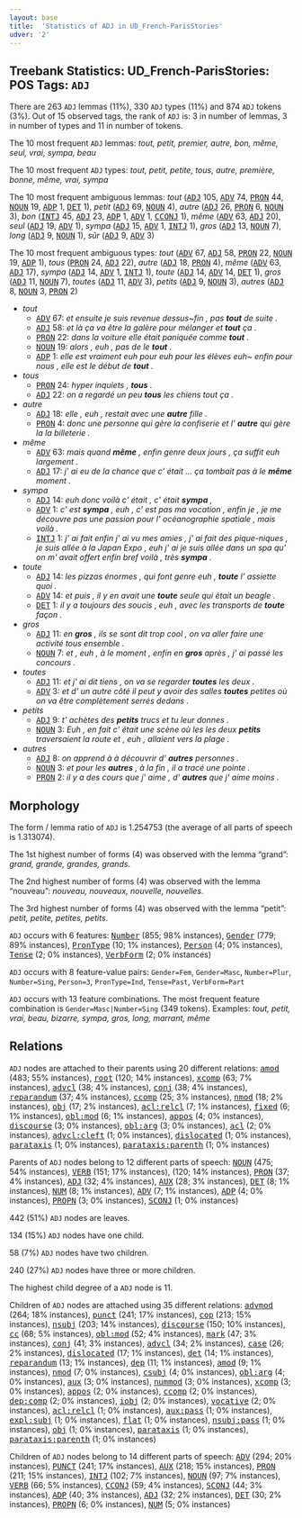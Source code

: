 ```yaml
---
layout: base
title:  'Statistics of ADJ in UD_French-ParisStories'
udver: '2'
---
```


## Treebank Statistics: UD_French-ParisStories: POS Tags: `ADJ`

There are 263 `ADJ` lemmas (11%), 330 `ADJ` types (11%) and 874 `ADJ` tokens (3%).
Out of 15 observed tags, the rank of `ADJ` is: 3 in number of lemmas, 3 in number of types and 11 in number of tokens.

The 10 most frequent `ADJ` lemmas: <em>tout, petit, premier, autre, bon, même, seul, vrai, sympa, beau</em>

The 10 most frequent `ADJ` types:  <em>tout, petit, petite, tous, autre, première, bonne, même, vrai, sympa</em>

The 10 most frequent ambiguous lemmas: <em>tout</em> (<tt><a href="fr_parisstories-pos-ADJ.html">ADJ</a></tt> 105, <tt><a href="fr_parisstories-pos-ADV.html">ADV</a></tt> 74, <tt><a href="fr_parisstories-pos-PRON.html">PRON</a></tt> 44, <tt><a href="fr_parisstories-pos-NOUN.html">NOUN</a></tt> 19, <tt><a href="fr_parisstories-pos-ADP.html">ADP</a></tt> 1, <tt><a href="fr_parisstories-pos-DET.html">DET</a></tt> 1), <em>petit</em> (<tt><a href="fr_parisstories-pos-ADJ.html">ADJ</a></tt> 69, <tt><a href="fr_parisstories-pos-NOUN.html">NOUN</a></tt> 4), <em>autre</em> (<tt><a href="fr_parisstories-pos-ADJ.html">ADJ</a></tt> 26, <tt><a href="fr_parisstories-pos-PRON.html">PRON</a></tt> 6, <tt><a href="fr_parisstories-pos-NOUN.html">NOUN</a></tt> 3), <em>bon</em> (<tt><a href="fr_parisstories-pos-INTJ.html">INTJ</a></tt> 45, <tt><a href="fr_parisstories-pos-ADJ.html">ADJ</a></tt> 23, <tt><a href="fr_parisstories-pos-ADP.html">ADP</a></tt> 1, <tt><a href="fr_parisstories-pos-ADV.html">ADV</a></tt> 1, <tt><a href="fr_parisstories-pos-CCONJ.html">CCONJ</a></tt> 1), <em>même</em> (<tt><a href="fr_parisstories-pos-ADV.html">ADV</a></tt> 63, <tt><a href="fr_parisstories-pos-ADJ.html">ADJ</a></tt> 20), <em>seul</em> (<tt><a href="fr_parisstories-pos-ADJ.html">ADJ</a></tt> 19, <tt><a href="fr_parisstories-pos-ADV.html">ADV</a></tt> 1), <em>sympa</em> (<tt><a href="fr_parisstories-pos-ADJ.html">ADJ</a></tt> 15, <tt><a href="fr_parisstories-pos-ADV.html">ADV</a></tt> 1, <tt><a href="fr_parisstories-pos-INTJ.html">INTJ</a></tt> 1), <em>gros</em> (<tt><a href="fr_parisstories-pos-ADJ.html">ADJ</a></tt> 13, <tt><a href="fr_parisstories-pos-NOUN.html">NOUN</a></tt> 7), <em>long</em> (<tt><a href="fr_parisstories-pos-ADJ.html">ADJ</a></tt> 9, <tt><a href="fr_parisstories-pos-NOUN.html">NOUN</a></tt> 1), <em>sûr</em> (<tt><a href="fr_parisstories-pos-ADJ.html">ADJ</a></tt> 9, <tt><a href="fr_parisstories-pos-ADV.html">ADV</a></tt> 3)

The 10 most frequent ambiguous types:  <em>tout</em> (<tt><a href="fr_parisstories-pos-ADV.html">ADV</a></tt> 67, <tt><a href="fr_parisstories-pos-ADJ.html">ADJ</a></tt> 58, <tt><a href="fr_parisstories-pos-PRON.html">PRON</a></tt> 22, <tt><a href="fr_parisstories-pos-NOUN.html">NOUN</a></tt> 19, <tt><a href="fr_parisstories-pos-ADP.html">ADP</a></tt> 1), <em>tous</em> (<tt><a href="fr_parisstories-pos-PRON.html">PRON</a></tt> 24, <tt><a href="fr_parisstories-pos-ADJ.html">ADJ</a></tt> 22), <em>autre</em> (<tt><a href="fr_parisstories-pos-ADJ.html">ADJ</a></tt> 18, <tt><a href="fr_parisstories-pos-PRON.html">PRON</a></tt> 4), <em>même</em> (<tt><a href="fr_parisstories-pos-ADV.html">ADV</a></tt> 63, <tt><a href="fr_parisstories-pos-ADJ.html">ADJ</a></tt> 17), <em>sympa</em> (<tt><a href="fr_parisstories-pos-ADJ.html">ADJ</a></tt> 14, <tt><a href="fr_parisstories-pos-ADV.html">ADV</a></tt> 1, <tt><a href="fr_parisstories-pos-INTJ.html">INTJ</a></tt> 1), <em>toute</em> (<tt><a href="fr_parisstories-pos-ADJ.html">ADJ</a></tt> 14, <tt><a href="fr_parisstories-pos-ADV.html">ADV</a></tt> 14, <tt><a href="fr_parisstories-pos-DET.html">DET</a></tt> 1), <em>gros</em> (<tt><a href="fr_parisstories-pos-ADJ.html">ADJ</a></tt> 11, <tt><a href="fr_parisstories-pos-NOUN.html">NOUN</a></tt> 7), <em>toutes</em> (<tt><a href="fr_parisstories-pos-ADJ.html">ADJ</a></tt> 11, <tt><a href="fr_parisstories-pos-ADV.html">ADV</a></tt> 3), <em>petits</em> (<tt><a href="fr_parisstories-pos-ADJ.html">ADJ</a></tt> 9, <tt><a href="fr_parisstories-pos-NOUN.html">NOUN</a></tt> 3), <em>autres</em> (<tt><a href="fr_parisstories-pos-ADJ.html">ADJ</a></tt> 8, <tt><a href="fr_parisstories-pos-NOUN.html">NOUN</a></tt> 3, <tt><a href="fr_parisstories-pos-PRON.html">PRON</a></tt> 2)


* <em>tout</em>
  * <tt><a href="fr_parisstories-pos-ADV.html">ADV</a></tt> 67: <em>et ensuite je suis revenue dessus~fin , pas <b>tout</b> de suite .</em>
  * <tt><a href="fr_parisstories-pos-ADJ.html">ADJ</a></tt> 58: <em>et là ça va être la galère pour mélanger et <b>tout</b> ça .</em>
  * <tt><a href="fr_parisstories-pos-PRON.html">PRON</a></tt> 22: <em>dans la voiture elle était paniquée comme <b>tout</b> .</em>
  * <tt><a href="fr_parisstories-pos-NOUN.html">NOUN</a></tt> 19: <em>alors , euh , pas de le <b>tout</b> .</em>
  * <tt><a href="fr_parisstories-pos-ADP.html">ADP</a></tt> 1: <em>elle est vraiment euh pour euh pour les élèves euh~ enfin pour nous , elle est le début de <b>tout</b> .</em>
* <em>tous</em>
  * <tt><a href="fr_parisstories-pos-PRON.html">PRON</a></tt> 24: <em>hyper inquiets , <b>tous</b> .</em>
  * <tt><a href="fr_parisstories-pos-ADJ.html">ADJ</a></tt> 22: <em>on a regardé un peu <b>tous</b> les chiens tout ça .</em>
* <em>autre</em>
  * <tt><a href="fr_parisstories-pos-ADJ.html">ADJ</a></tt> 18: <em>elle , euh , restait avec une <b>autre</b> fille .</em>
  * <tt><a href="fr_parisstories-pos-PRON.html">PRON</a></tt> 4: <em>donc une personne qui gère la confiserie et l' <b>autre</b> qui gère la la billeterie .</em>
* <em>même</em>
  * <tt><a href="fr_parisstories-pos-ADV.html">ADV</a></tt> 63: <em>mais quand <b>même</b> , enfin genre deux jours , ça suffit euh largement .</em>
  * <tt><a href="fr_parisstories-pos-ADJ.html">ADJ</a></tt> 17: <em>j' ai eu de la chance que c' était ... ça tombait pas à le <b>même</b> moment .</em>
* <em>sympa</em>
  * <tt><a href="fr_parisstories-pos-ADJ.html">ADJ</a></tt> 14: <em>euh donc voilà c' était , c' était <b>sympa</b> ,</em>
  * <tt><a href="fr_parisstories-pos-ADV.html">ADV</a></tt> 1: <em>c' est <b>sympa</b> , euh , c' est pas ma vocation , enfin je , je me découvre pas une passion pour l' océanographie spatiale , mais voilà .</em>
  * <tt><a href="fr_parisstories-pos-INTJ.html">INTJ</a></tt> 1: <em>j' ai fait enfin j' ai vu mes amies , j' ai fait des pique-niques , je suis allée à la Japan Expo , euh j' ai je suis allée dans un spa qu' on m' avait offert enfin bref voilà , très <b>sympa</b> .</em>
* <em>toute</em>
  * <tt><a href="fr_parisstories-pos-ADJ.html">ADJ</a></tt> 14: <em>les pizzas énormes , qui font genre euh , <b>toute</b> l' assiette quoi .</em>
  * <tt><a href="fr_parisstories-pos-ADV.html">ADV</a></tt> 14: <em>et puis , il y en avait une <b>toute</b> seule qui était un beagle .</em>
  * <tt><a href="fr_parisstories-pos-DET.html">DET</a></tt> 1: <em>il y a toujours des soucis , euh , avec les transports de <b>toute</b> façon .</em>
* <em>gros</em>
  * <tt><a href="fr_parisstories-pos-ADJ.html">ADJ</a></tt> 11: <em>en <b>gros</b> , ils se sont dit trop cool , on va aller faire une activité tous ensemble .</em>
  * <tt><a href="fr_parisstories-pos-NOUN.html">NOUN</a></tt> 7: <em>et , euh , à le moment , enfin en <b>gros</b> après , j' ai passé les concours .</em>
* <em>toutes</em>
  * <tt><a href="fr_parisstories-pos-ADJ.html">ADJ</a></tt> 11: <em>et j' ai dit tiens , on va se regarder <b>toutes</b> les deux .</em>
  * <tt><a href="fr_parisstories-pos-ADV.html">ADV</a></tt> 3: <em>et d' un autre côté il peut y avoir des salles <b>toutes</b> petites où on va être complètement serrés dedans .</em>
* <em>petits</em>
  * <tt><a href="fr_parisstories-pos-ADJ.html">ADJ</a></tt> 9: <em>t' achètes des <b>petits</b> trucs et tu leur donnes .</em>
  * <tt><a href="fr_parisstories-pos-NOUN.html">NOUN</a></tt> 3: <em>Euh , en fait c' était une scène où les les deux <b>petits</b> traversaient la route et , euh , allaient vers la plage .</em>
* <em>autres</em>
  * <tt><a href="fr_parisstories-pos-ADJ.html">ADJ</a></tt> 8: <em>on apprend à à découvrir d' <b>autres</b> personnes .</em>
  * <tt><a href="fr_parisstories-pos-NOUN.html">NOUN</a></tt> 3: <em>et pour les <b>autres</b> , à la fin , il a tracé une pointe .</em>
  * <tt><a href="fr_parisstories-pos-PRON.html">PRON</a></tt> 2: <em>il y a des cours que j' aime , d' <b>autres</b> que j' aime moins .</em>

## Morphology

The form / lemma ratio of `ADJ` is 1.254753 (the average of all parts of speech is 1.313074).

The 1st highest number of forms (4) was observed with the lemma “grand”: <em>grand, grande, grandes, grands</em>.

The 2nd highest number of forms (4) was observed with the lemma “nouveau”: <em>nouveau, nouveaux, nouvelle, nouvelles</em>.

The 3rd highest number of forms (4) was observed with the lemma “petit”: <em>petit, petite, petites, petits</em>.

`ADJ` occurs with 6 features: <tt><a href="fr_parisstories-feat-Number.html">Number</a></tt> (855; 98% instances), <tt><a href="fr_parisstories-feat-Gender.html">Gender</a></tt> (779; 89% instances), <tt><a href="fr_parisstories-feat-PronType.html">PronType</a></tt> (10; 1% instances), <tt><a href="fr_parisstories-feat-Person.html">Person</a></tt> (4; 0% instances), <tt><a href="fr_parisstories-feat-Tense.html">Tense</a></tt> (2; 0% instances), <tt><a href="fr_parisstories-feat-VerbForm.html">VerbForm</a></tt> (2; 0% instances)

`ADJ` occurs with 8 feature-value pairs: `Gender=Fem`, `Gender=Masc`, `Number=Plur`, `Number=Sing`, `Person=3`, `PronType=Ind`, `Tense=Past`, `VerbForm=Part`

`ADJ` occurs with 13 feature combinations.
The most frequent feature combination is `Gender=Masc|Number=Sing` (349 tokens).
Examples: <em>tout, petit, vrai, beau, bizarre, sympa, gros, long, marrant, même</em>


## Relations

`ADJ` nodes are attached to their parents using 20 different relations: <tt><a href="fr_parisstories-dep-amod.html">amod</a></tt> (483; 55% instances), <tt><a href="fr_parisstories-dep-root.html">root</a></tt> (120; 14% instances), <tt><a href="fr_parisstories-dep-xcomp.html">xcomp</a></tt> (63; 7% instances), <tt><a href="fr_parisstories-dep-advcl.html">advcl</a></tt> (38; 4% instances), <tt><a href="fr_parisstories-dep-conj.html">conj</a></tt> (38; 4% instances), <tt><a href="fr_parisstories-dep-reparandum.html">reparandum</a></tt> (37; 4% instances), <tt><a href="fr_parisstories-dep-ccomp.html">ccomp</a></tt> (25; 3% instances), <tt><a href="fr_parisstories-dep-nmod.html">nmod</a></tt> (18; 2% instances), <tt><a href="fr_parisstories-dep-obj.html">obj</a></tt> (17; 2% instances), <tt><a href="fr_parisstories-dep-acl-relcl.html">acl:relcl</a></tt> (7; 1% instances), <tt><a href="fr_parisstories-dep-fixed.html">fixed</a></tt> (6; 1% instances), <tt><a href="fr_parisstories-dep-obl-mod.html">obl:mod</a></tt> (6; 1% instances), <tt><a href="fr_parisstories-dep-appos.html">appos</a></tt> (4; 0% instances), <tt><a href="fr_parisstories-dep-discourse.html">discourse</a></tt> (3; 0% instances), <tt><a href="fr_parisstories-dep-obl-arg.html">obl:arg</a></tt> (3; 0% instances), <tt><a href="fr_parisstories-dep-acl.html">acl</a></tt> (2; 0% instances), <tt><a href="fr_parisstories-dep-advcl-cleft.html">advcl:cleft</a></tt> (1; 0% instances), <tt><a href="fr_parisstories-dep-dislocated.html">dislocated</a></tt> (1; 0% instances), <tt><a href="fr_parisstories-dep-parataxis.html">parataxis</a></tt> (1; 0% instances), <tt><a href="fr_parisstories-dep-parataxis-parenth.html">parataxis:parenth</a></tt> (1; 0% instances)

Parents of `ADJ` nodes belong to 12 different parts of speech: <tt><a href="fr_parisstories-pos-NOUN.html">NOUN</a></tt> (475; 54% instances), <tt><a href="fr_parisstories-pos-VERB.html">VERB</a></tt> (151; 17% instances),  (120; 14% instances), <tt><a href="fr_parisstories-pos-PRON.html">PRON</a></tt> (37; 4% instances), <tt><a href="fr_parisstories-pos-ADJ.html">ADJ</a></tt> (32; 4% instances), <tt><a href="fr_parisstories-pos-AUX.html">AUX</a></tt> (28; 3% instances), <tt><a href="fr_parisstories-pos-DET.html">DET</a></tt> (8; 1% instances), <tt><a href="fr_parisstories-pos-NUM.html">NUM</a></tt> (8; 1% instances), <tt><a href="fr_parisstories-pos-ADV.html">ADV</a></tt> (7; 1% instances), <tt><a href="fr_parisstories-pos-ADP.html">ADP</a></tt> (4; 0% instances), <tt><a href="fr_parisstories-pos-PROPN.html">PROPN</a></tt> (3; 0% instances), <tt><a href="fr_parisstories-pos-SCONJ.html">SCONJ</a></tt> (1; 0% instances)

442 (51%) `ADJ` nodes are leaves.

134 (15%) `ADJ` nodes have one child.

58 (7%) `ADJ` nodes have two children.

240 (27%) `ADJ` nodes have three or more children.

The highest child degree of a `ADJ` node is 11.

Children of `ADJ` nodes are attached using 35 different relations: <tt><a href="fr_parisstories-dep-advmod.html">advmod</a></tt> (264; 18% instances), <tt><a href="fr_parisstories-dep-punct.html">punct</a></tt> (241; 17% instances), <tt><a href="fr_parisstories-dep-cop.html">cop</a></tt> (213; 15% instances), <tt><a href="fr_parisstories-dep-nsubj.html">nsubj</a></tt> (203; 14% instances), <tt><a href="fr_parisstories-dep-discourse.html">discourse</a></tt> (150; 10% instances), <tt><a href="fr_parisstories-dep-cc.html">cc</a></tt> (68; 5% instances), <tt><a href="fr_parisstories-dep-obl-mod.html">obl:mod</a></tt> (52; 4% instances), <tt><a href="fr_parisstories-dep-mark.html">mark</a></tt> (47; 3% instances), <tt><a href="fr_parisstories-dep-conj.html">conj</a></tt> (41; 3% instances), <tt><a href="fr_parisstories-dep-advcl.html">advcl</a></tt> (34; 2% instances), <tt><a href="fr_parisstories-dep-case.html">case</a></tt> (26; 2% instances), <tt><a href="fr_parisstories-dep-dislocated.html">dislocated</a></tt> (17; 1% instances), <tt><a href="fr_parisstories-dep-det.html">det</a></tt> (14; 1% instances), <tt><a href="fr_parisstories-dep-reparandum.html">reparandum</a></tt> (13; 1% instances), <tt><a href="fr_parisstories-dep-dep.html">dep</a></tt> (11; 1% instances), <tt><a href="fr_parisstories-dep-amod.html">amod</a></tt> (9; 1% instances), <tt><a href="fr_parisstories-dep-nmod.html">nmod</a></tt> (7; 0% instances), <tt><a href="fr_parisstories-dep-csubj.html">csubj</a></tt> (4; 0% instances), <tt><a href="fr_parisstories-dep-obl-arg.html">obl:arg</a></tt> (4; 0% instances), <tt><a href="fr_parisstories-dep-aux.html">aux</a></tt> (3; 0% instances), <tt><a href="fr_parisstories-dep-nummod.html">nummod</a></tt> (3; 0% instances), <tt><a href="fr_parisstories-dep-xcomp.html">xcomp</a></tt> (3; 0% instances), <tt><a href="fr_parisstories-dep-appos.html">appos</a></tt> (2; 0% instances), <tt><a href="fr_parisstories-dep-ccomp.html">ccomp</a></tt> (2; 0% instances), <tt><a href="fr_parisstories-dep-dep-comp.html">dep:comp</a></tt> (2; 0% instances), <tt><a href="fr_parisstories-dep-iobj.html">iobj</a></tt> (2; 0% instances), <tt><a href="fr_parisstories-dep-vocative.html">vocative</a></tt> (2; 0% instances), <tt><a href="fr_parisstories-dep-acl-relcl.html">acl:relcl</a></tt> (1; 0% instances), <tt><a href="fr_parisstories-dep-aux-pass.html">aux:pass</a></tt> (1; 0% instances), <tt><a href="fr_parisstories-dep-expl-subj.html">expl:subj</a></tt> (1; 0% instances), <tt><a href="fr_parisstories-dep-flat.html">flat</a></tt> (1; 0% instances), <tt><a href="fr_parisstories-dep-nsubj-pass.html">nsubj:pass</a></tt> (1; 0% instances), <tt><a href="fr_parisstories-dep-obj.html">obj</a></tt> (1; 0% instances), <tt><a href="fr_parisstories-dep-parataxis.html">parataxis</a></tt> (1; 0% instances), <tt><a href="fr_parisstories-dep-parataxis-parenth.html">parataxis:parenth</a></tt> (1; 0% instances)

Children of `ADJ` nodes belong to 14 different parts of speech: <tt><a href="fr_parisstories-pos-ADV.html">ADV</a></tt> (294; 20% instances), <tt><a href="fr_parisstories-pos-PUNCT.html">PUNCT</a></tt> (241; 17% instances), <tt><a href="fr_parisstories-pos-AUX.html">AUX</a></tt> (218; 15% instances), <tt><a href="fr_parisstories-pos-PRON.html">PRON</a></tt> (211; 15% instances), <tt><a href="fr_parisstories-pos-INTJ.html">INTJ</a></tt> (102; 7% instances), <tt><a href="fr_parisstories-pos-NOUN.html">NOUN</a></tt> (97; 7% instances), <tt><a href="fr_parisstories-pos-VERB.html">VERB</a></tt> (66; 5% instances), <tt><a href="fr_parisstories-pos-CCONJ.html">CCONJ</a></tt> (59; 4% instances), <tt><a href="fr_parisstories-pos-SCONJ.html">SCONJ</a></tt> (44; 3% instances), <tt><a href="fr_parisstories-pos-ADP.html">ADP</a></tt> (40; 3% instances), <tt><a href="fr_parisstories-pos-ADJ.html">ADJ</a></tt> (32; 2% instances), <tt><a href="fr_parisstories-pos-DET.html">DET</a></tt> (30; 2% instances), <tt><a href="fr_parisstories-pos-PROPN.html">PROPN</a></tt> (6; 0% instances), <tt><a href="fr_parisstories-pos-NUM.html">NUM</a></tt> (5; 0% instances)

